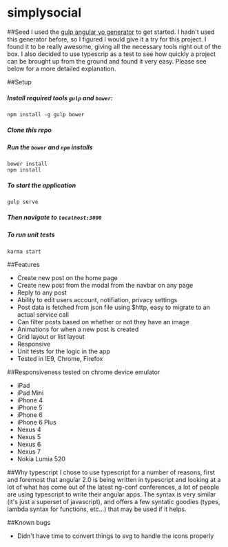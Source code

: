 # simplysocial

##Seed
I used the [gulp angular yo generator](https://github.com/Swiip/generator-gulp-angular) to get started. I hadn't used this generator before, so I figured I would give it a try for this project. I found it to be really awesome, giving all the necessary tools right out of the box. 
I also decided to use typescrip as a test to see how quickly a project can be brought up from the ground and found it very easy. Please see below for a more detailed explanation.

##Setup
##### Install required tools `gulp` and `bower`:
```
npm install -g gulp bower
```
##### Clone this repo
##### Run the `bower` and `npm` installs
```
bower install
npm install
```
##### To start the application 
```
gulp serve
```
##### Then navigate to `localhost:3000`

##### To run unit tests
```
karma start
```

##Features
* Create new post on the home page
* Create new post from the modal from the navbar on any page
* Reply to any post
* Ability to edit users account, notifiation, privacy settings
* Post data is fetched from json file using $http, easy to migrate to an actual service call
* Can filter posts based on whether or not they have an image
* Animations for when a new post is created
* Grid layout or list layout
* Responsive
* Unit tests for the logic in the app
* Tested in IE9, Chrome, Firefox

##Responsiveness tested on chrome device emulator
* iPad
* iPad Mini
* iPhone 4
* iPhone 5
* iPhone 6
* iPhone 6 Plus
* Nexus 4
* Nexus 5
* Nexus 6
* Nexus 7
* Nokia Lumia 520

##Why typescript
I chose to use typescript for a number of reasons, first and foremost that angular 2.0 is being written in typescript and looking at a lot of what has come out of the latest ng-conf conferences, a lot of people are using typescript to write their angular apps. The syntax is very similar (it's just a superset of javascript), and offers a few syntatic goodies (types, lambda syntax for functions, etc...) that may be used if it helps.

##Known bugs
* Didn't have time to convert things to svg to handle the icons properly

